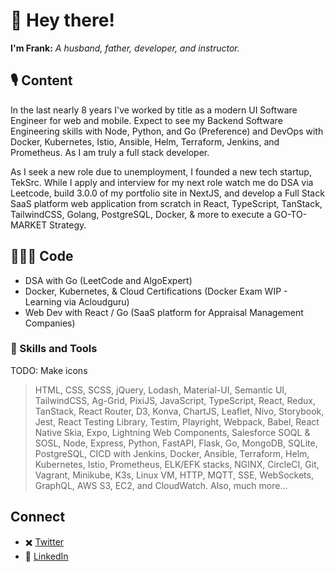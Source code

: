 # 🎩 Hey there!

**I'm Frank:** *A husband, father, developer, and instructor.*

## 🎙️ Content

In the last nearly 8 years I've worked by title as a modern UI Software Engineer for web and mobile.
Expect to see my Backend Software Engineering skills with Node, Python, and Go (Preference) and DevOps with Docker, Kubernetes, Istio, Ansible, Helm, Terraform, Jenkins, and Prometheus. As I am truly a full stack developer.

As I seek a new role due to unemployment, I founded a new tech startup, TekSrc. While I apply and interview for my next role watch me do DSA via Leetcode, build 3.0.0 of my portfolio site in NextJS, and develop a Full Stack SaaS platform web application from scratch in React, TypeScript, TanStack, TailwindCSS, Golang, PostgreSQL, Docker, & more to execute a GO-TO-MARKET Strategy. 

## 👨🏻‍💻 Code

- DSA with Go (LeetCode and AlgoExpert)
- Docker, Kubernetes, & Cloud Certifications (Docker Exam WIP - Learning via Acloudguru)
- Web Dev with React / Go (SaaS platform for Appraisal Management Companies)

### 🧰 Skills and Tools
TODO: Make icons
> HTML, CSS, SCSS, jQuery, Lodash, Material-UI, Semantic UI, TailwindCSS, Ag-Grid, PixiJS, JavaScript, TypeScript, React, Redux, TanStack, React Router, D3, Konva, ChartJS, Leaflet, Nivo, Storybook, Jest, React Testing Library, Testim, Playright, Webpack, Babel, React Native Skia, Expo, Lightning Web Components, Salesforce SOQL & SOSL, Node, Express, Python, FastAPI, Flask, Go, MongoDB, SQLite, PostgreSQL, CICD with Jenkins, Docker, Ansible, Terraform, Helm, Kubernetes, Istio, Prometheus, ELK/EFK stacks, NGINX, CircleCI, Git, Vagrant, Minikube, K3s, Linux VM, HTTP, MQTT, SSE, WebSockets, GraphQL, AWS S3, EC2, and CloudWatch. Also, much more...

## Connect

- ✖️ [Twitter](tbd)
- 💼 [LinkedIn](https://www.linkedin.com/in/franklincarvajal)

